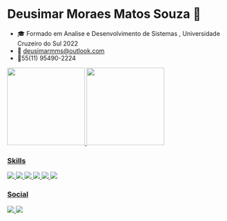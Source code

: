 # Deusimar Moraes Matos Souza 👋

 
- 🎓 Formado em Analise e Desenvolvimento de Sistemas , Universidade Cruzeiro do Sul 2022
- 📩 deusimarmms@outlook.com
- 📱55(11) 95490-2224
 <div>
  <a href="https://github.com/deusimarmms">
  <img height="180em" src="https://github-readme-stats.vercel.app/api?username=deusimarmms&show_icons=true&theme=dark&include_all_commits=true&count_private=true""/>
  <img height="180em" src="https://github-readme-stats.vercel.app/api/top-langs/?username=deusimarmms&layout=compact&langs_count=7&theme=dark"/>
</div>
<div>
  <h3> Skills </h3>                                                                                                                                             
    <img src="https://img.shields.io/badge/HTML5-E34F26?style=for-the-badge&logo=html5&logoColor=white" />
    <img src="https://img.shields.io/badge/CSS3-1572B6?style=for-the-badge&logo=css3&logoColor=white" />
    <img src="https://img.shields.io/badge/Bootstrap-563D7C?style=for-the-badge&logo=bootstrap&logoColor=white" />
    <img src="https://img.shields.io/badge/Sass-CC6699?style=for-the-badge&logo=sass&logoColor=white" />
    <img src="https://img.shields.io/badge/jQuery-0769AD?style=for-the-badge&logo=jquery&logoColor=white" />
    <img src="https://img.shields.io/badge/JavaScript-323330?style=for-the-badge&logo=javascript&logoColor=F7DF1E" />
</div>
<div>
  <h3> Social </h3>
    <a href="https://www.linkedin.com/in/deusimar-souza-a1870b79/"><img src="https://img.shields.io/badge/LinkedIn-0077B5?style=for-the-badge&logo=linkedin&logoColor=white" />
    </a>                                                     
        <a href="https://github.com/deusimarmms">
       <img src="https://img.shields.io/badge/GitHub-100000?style=for-the-badge&logo=github&logoColor=white" />
    </a>                                
</div>                                                                                                                     
